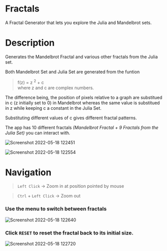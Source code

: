 # Fractals
 A Fractal Generator that lets you explore the Julia and Mandelbrot sets.

# Description
Generates the Mandelbrot Fractal and various other fractals from the Julia set.

Both Mandelbrot Set and Julia Set are generated from the funtion  
> f(z) = z <sup>2</sup> + c  
> where z and c are complex numbers.

The difference being, the position of pixels relative to a graph are substitued in c (z initially set to 0) in Mandelbrot whereas the same value is substitued in z while keeping c a constant in the Julia Set.

Substituting different values of c gives different fractal patterns.

The app has 10 different fractals *(Mandelbrot Fractal + 9 Fractals from the Julia Set)* you can interact with.

![Screenshot 2022-05-18 122451](https://user-images.githubusercontent.com/84562594/168976939-7d0e9a69-6fe6-4e12-a23a-cf181966d84e.png)

![Screenshot 2022-05-18 122554](https://user-images.githubusercontent.com/84562594/168977039-c48e169d-2b74-4236-98bf-f0d9b0f9dfc3.png)

# Navigation

 > `Left Click` -> Zoom in at position pointed by mouse
 
 > `Ctrl` + `Left Click` -> Zoom out

 ### Use the menu to switch between fractals

![Screenshot 2022-05-18 122640](https://user-images.githubusercontent.com/84562594/168977117-e1b28474-bc07-4a1c-ad0f-d64010275c01.png)

 ### Click `RESET` to reset the fractal back to its initial size.
 
![Screenshot 2022-05-18 122720](https://user-images.githubusercontent.com/84562594/168977144-73cc8e96-11f2-465a-9c32-b99b9383e618.png)
